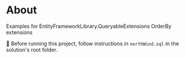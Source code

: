 ﻿# About

Examples for EntityFrameworkLibrary.QueryableExtensions OrderBy extensions


:stop_sign: Before running this project, follow instructions in `northWind.sql` in the solution's root folder.